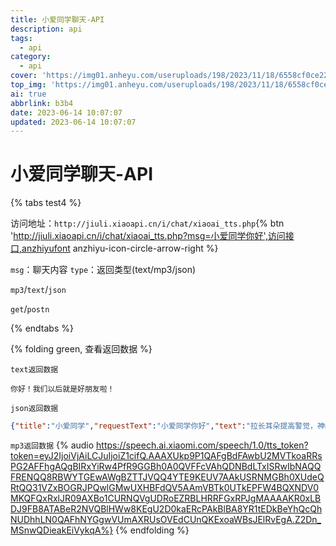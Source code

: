 ```yaml
---
title: 小爱同学聊天-API
description: api
tags:
  - api
category:
  - api
cover: 'https://img01.anheyu.com/useruploads/198/2023/11/18/6558cf0ce2266.png'
top_img: 'https://img01.anheyu.com/useruploads/198/2023/11/18/6558cf0ce2266.png'
ai: true
abbrlink: b3b4
date: 2023-06-14 10:07:07
updated: 2023-06-14 10:07:07
---
```


# 小爱同学聊天-API

{% tabs test4 %}
<!-- tab 访问地址-->
访问地址：`http://jiuli.xiaoapi.cn/i/chat/xiaoai_tts.php`{% btn 'http://jiuli.xiaoapi.cn/i/chat/xiaoai_tts.php?msg=小爱同学你好',访问接口,anzhiyufont anzhiyu-icon-circle-arrow-right %}
<!-- endtab -->

<!-- tab 请求参数-->
`msg`：聊天内容
`type`：返回类型(text/mp3/json)
<!-- endtab -->

<!-- tab 返回格式-->
`mp3`/`text`/`json`
<!-- endtab -->

<!-- tab 请求格式 -->
`get`/`postn`
<!-- endtab -->
{% endtabs %}

{% folding green, 查看返回数据 %}

`text返回数据`
```text
你好！我们以后就是好朋友啦！
```
`json返回数据`
```json
{"title":"小爱同学","requestText":"小爱同学你好","text":"拉长耳朵提高警觉，神经细胞全面戒备，你的电话绝不漏接。ring a ring a ring. 爱的和弦铃 ya","mp3":"https://speech.ai.xiaomi.com/speech/1.0/tts_token?token=eyJ2IjoiVjAiLCJuIjoiWHQifQ.AAAXUkp9P1QAFgBdFAwbbEAVTkoaRRsPG2AFFhgAQgBIRykBRw4PfR9GGBh0BEZOFFoVDhc6FRdJT0EVGlsWYAFAShdcR1sROUYUTUgAWgBZTTJVQQ4YTE9KEXpYAAkUSRNMGBh0XUdeQRtQQ31gEkNESRQVQFtGZVITHRBfEw8UORBAGRgXQBcPFzcIFHNDWkANED1DQEUeFUYTDUE0U0FKF1cUDUc9ERJLGUBHRBRPJgMAAAAKR0xLOxF9FB8ATABeR2NVQBlHWw8KEjoVD0kaERcPAkBlBA8YR1tEDkBhQRQcQhNUDhhLN0QAFhNYGgwVbUMaREIOVEdCUnQKExoaWBsJEm5NGwA.FBzDqHbj0k4A5hO2IursFA","userid":"004a3ade5eb5e5","em":[{"requestId":"","requestType":"2","resultCode":"1"}],"time":"1686757899"}
```

`mp3返回数据`
{% audio  https://speech.ai.xiaomi.com/speech/1.0/tts_token?token=eyJ2IjoiVjAiLCJuIjoiZ1cifQ.AAAXUkp9P1QAFgBdFAwbU2MVTkoaRRsPG2AFFhgAQgBIRxYiRw4PfR9GGBh0A0QVFFcVAhQDNBdLTxISRwIbNAQQFRENQQ8RBWYTGEwAWgBZTTJVQQ4YTE9KEUV7AAkUSRNMGBh0XUdeQRtQQ31VZxBOGRJPQwlGMwUXHBFdQV5AAmVBTk0UTkEPFW4BQXNDV0MKQFQxRxlJR09AXBo1CURNQVgUDRoEZRBLHRRFGxRPJgMAAAAKR0xLBDJ9FB8ATABeR2NVQBlHWw8KEgU2D0kaERcPAkBlBA8YR1tEDkBeYhQcQhNUDhhLN0QAFhNYGgwVUmAXRUsOVEdCUnQKExoaWBsJElRvEgA.Z2Dn_MSnwQDieakEiVykqA%}
{% endfolding %}

